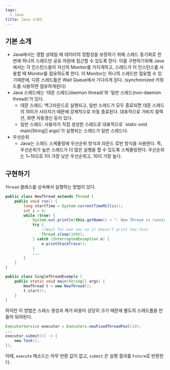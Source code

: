```yaml
---
tags:
  - Java
title: Java 스레드
---
```



## 기본 소개

- Java에서는 경합 상태일 때 데이터의 정합성을 보장하기 위해 스레드 동기화로 한 번에 하나의 스레드만 공유 자원에 접근할 수 있도록 한다. 이를 구현하기위해 Java에서는 각 인스턴스들이 자신의 Monitor를 가지게하고, 스레드가 이 인스턴스를 사용할 때 Monitor를 점유하도록 한다. 이 Monitor는 하나의 스레드만 점유할 수 있기때문에, 다른 스레드들은 Wait Queue에서 기다리게 된다. (synchronized 키워드를 사용하면 점유하게된다)
- Java 스레드에는 ‘데몬 스레드(daemon thread)’와 ‘일반 스레드(non-daemon thread)’가 있다.
    - 데몬 스레드: 백그라운드로 실행되고, 일반 스레드가 모두 종료되면 데몬 스레드의 의미가 사라지기 때문에 강제적으로 자동 종료된다. 대표적으로 가비지 컬렉션, 화면 자동갱신 등이 있다.
    - 일반 스레드: 사용자가 직접 생성한 스레드로 대표적으로 `static void main(String[] args)’가 실행되는 스레드가 일반 스레드다.
- 우선순위
    - Java는 스레드 스케줄링에 우선순위 방식과 라운드 로빈 방식을 사용한다. 즉, 우선순위가 높은 스레드가 더 많은 실행을 할 수 있도록 스케줄링한다. 우선순위는 1~10으로 1이 가장 낮은 우선순위고, 10이 가장 높다.

## 구현하기

`Thread` 클래스를 상속해서 실행하는 방법이 있다.

```java
public class NewThread extends Thread {
    public void run() {
        long startTime = System.currentTimeMillis();
        int i = 0;
        while (true) {
            System.out.println(this.getName() + ": New Thread is running..." + i++);
            try {
                //Wait for one sec so it doesn't print too fast
                Thread.sleep(1000);
            } catch (InterruptedException e) {
                e.printStackTrace();
            }
            ...
        }
    }
}
```

```java
public class SingleThreadExample {
    public static void main(String[] args) {
        NewThread t = new NewThread();
        t.start();
    }
}
```

하지만 이 방법은 스레스 생성과 제거 비용이 상당히 크기 때문에 별도의 스레드풀을 만들어 둬야된다.

```java
ExecutorService executor = Executors.newFixedThreadPool(10);
...
executor.submit(() -> {
    new Task();
});
```

이때, `execute` 메소드는 아무 반환 값이 없고, `submit` 은 실행 결과를 `Future`로 반환한다.
